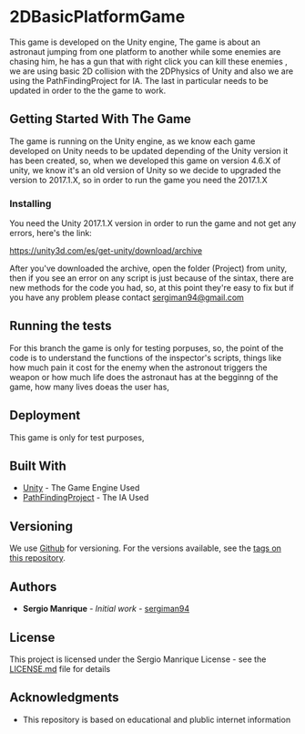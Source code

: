 # 2DBasicPlatformGame

This game is developed on the Unity engine, The game is about an astronaut jumping from one platform to another while some
enemies are chasing him, he has a gun that with right click you can kill these enemies , we are using basic 2D collision with the
2DPhysics of Unity and also we are using the PathFindingProject for IA. The last in particular needs to be updated in order to the
the game to work.

## Getting Started With The Game

The game is running on the Unity engine, as we know each game developed on Unity needs to be updated depending of the
Unity version it has been created, so, when we developed  this game on version 4.6.X of unity, we know it's an old version of Unity
so we decide to upgraded the version to 2017.1.X, so in order to run the game you need the 2017.1.X


### Installing

You need the Unity 2017.1.X version in order to run the game and not get any errors, here's the link:

https://unity3d.com/es/get-unity/download/archive

After you've downloaded the archive, open the folder (Project) from unity, then if you see an error on any script is just because of
the sintax, there are new methods for the code you had, so, at this point they're easy to fix but if you have any problem please
contact sergiman94@gmail.com


## Running the tests

For this branch the game is only for testing porpuses, so, the point of the code is to understand the functions of the inspector's
scripts, things like how much pain it cost for the enemy when the astronout triggers the weapon or how much life does the
astronaut has at the begginng of the game, how many lives doeas the user has,

## Deployment

This game is only for test purposes,

## Built With

* [Unity](https://unity3d.com/es) - The Game Engine Used
* [PathFindingProject](https://arongranberg.com/astar/) - The IA Used


## Versioning

We use [Github](https://github.com/) for versioning. For the versions available, see the [tags on this repository](https://github.com/sergiman94?tab=repositories).

## Authors

* **Sergio Manrique** - *Initial work* - [sergiman94](https://github.com/sergiman94)

## License

This project is licensed under the Sergio Manrique License - see the [LICENSE.md](LICENSE.md) file for details

## Acknowledgments

* This repository is based on educational and plublic internet information

